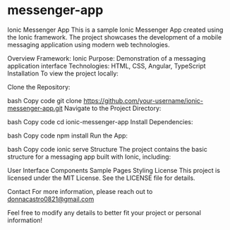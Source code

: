 # messenger-app
Ionic Messenger App
This is a sample Ionic Messenger App created using the Ionic framework. The project showcases the development of a mobile messaging application using modern web technologies.

Overview
Framework: Ionic
Purpose: Demonstration of a messaging application interface
Technologies: HTML, CSS, Angular, TypeScript
Installation
To view the project locally:

Clone the Repository:

bash
Copy code
git clone https://github.com/your-username/ionic-messenger-app.git
Navigate to the Project Directory:

bash
Copy code
cd ionic-messenger-app
Install Dependencies:

bash
Copy code
npm install
Run the App:

bash
Copy code
ionic serve
Structure
The project contains the basic structure for a messaging app built with Ionic, including:

User Interface Components
Sample Pages
Styling
License
This project is licensed under the MIT License. See the LICENSE file for details.

Contact
For more information, please reach out to donnacastro0821@gmail.com

Feel free to modify any details to better fit your project or personal information!
